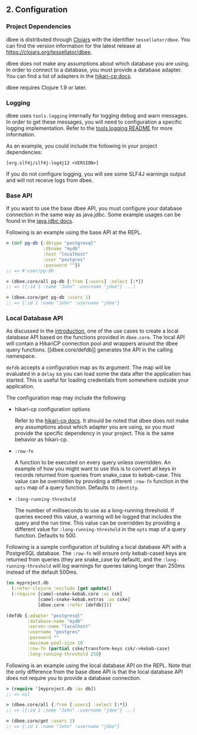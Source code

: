## 2. Configuration

### Project Dependencies

dbee is distributed through [Clojars](https://clojars.org) with the identifier
`tessellator/dbee`. You can find the version information for the latest release
at https://clojars.org/tessellator/dbee.

dbee does not make any assumptions about which database you are using. In order
to connect to a database, you must provide a database adapter. You can find a
list of adapters in the
[hikari-cp docs](https://github.com/tomekw/hikari-cp#adapters-and-corresponding-datasource-class-names).

dbee requires Clojure 1.9 or later.

### Logging

dbee uses `tools.logging` internally for logging debug and warn messages. In
order to get these messages, you will need to configuration a specific logging
implementation. Refer to the
[tools.logging README](https://github.com/clojure/tools.logging) for more
information.

As an example, you could include the following in your project dependencies:

```
[org.slf4j/slf4j-log4j12 <VERSION>]
```

If you do not configure logging, you will see some SLF4J warnings output and
will not receive logs from dbee.

### Base API

If you want to use the base dbee API, you must configure your database
connection in the same way as java.jdbc. Some example usages can be found in the
[java.jdbc docs](https://github.com/clojure/java.jdbc#example-usage).

Following is an example using the base API at the REPL.

```clojure
> (def pg-db {:dbtype "postgresql"
              :dbname "mydb"
              :host "localhost"
              :user "postgres"
              :password ""})
;; => #'user/pg-db

> (dbee.core/all pg-db {:from [:users] :select [:*])
;; => ({:id 1 :name "John" :username "jdoe"} ...)

> (dbee.core/get pg-db :users 1)
;; => {:id 1 :name "John" :username "jdoe"}
```

### Local Database API

As discussed in the [introduction](/doc/01_introduction.md), one of the use
cases to create a local database API based on the functions provided in
`dbee.core`. The local API will contain a HikariCP connection pool and wrappers
around the dbee query functions. [[dbee.core/defdb]] generates the API in the
calling namespace.

`defdb` accepts a configuration map as its argument. The map will be evaluated
in a `delay` so you can load some the data after the application has started.
This is useful for loading credentials from somewhere outside your application.

The configuration map may include the following:

* hikari-cp configuration options

  Refer to the
  [hikari-cp docs](https://github.com/tomekw/hikari-cp#configuration-options).
  It should be noted that dbee does not make any assumptions about which
  adapter you are using, so you must provide the specific dependency in your
  project. This is the same behavior as hikari-cp.

* `:row-fn`

  A function to be executed on every query unless overridden. An example of
  how you might want to use this is to convert all keys in records returned
  from queries from snake_case to kebab-case. This value can be overridden by
  providing a different `:row-fn` function in the `opts` map of a query function.
  Defaults to `identity`.

* `:long-running-threshold`

  The number of milliseconds to use as a long-running threshold. If queries
  exceed this value, a warning will be logged that includes the query and
  the run time. This value can be overridden by providing a different value
  for `:long-running-threshold` in the `opts` map of a query function. Defaults
  to 500.

Following is a sample configuration of building a local database API with a
PostgreSQL database. The `:row-fn` will ensure only kebab-cased keys are
returned from queries (they are snake_case by default), and the
`:long-running-threshold` will log warnings for queries taking longer than 250ms
instead of the default 500ms.

```clojure
(ns myproject.db
  (:refer-clojure :exclude [get update])
  (:require [camel-snake-kebab.core :as csk]
            [camel-snake-kebab.extras :as cske]
            [dbee.core :refer [defdb]]))

(defdb {:adapter "postgresql"
        :database-name "mydb"
        :server-name "localhost"
        :username "postgres"
        :password ""
        :maximum-pool-size 10
        :row-fn (partial cske/transform-keys csk/->kebab-case)
        :long-running-threshold 250}
```

Following is an example using the local database API on the REPL. Note that the
only difference from the base dbee API is that the local database API does not
require you to provide a database connection.

```clojure
> (require '[myproject.db :as db])
;; => nil

> (dbee.core/all {:from [:users] :select [:*])
;; => ({:id 1 :name "John" :username "jdoe"} ...)

> (dbee.core/get :users 1)
;; => {:id 1 :name "John" :username "jdoe"}
```
